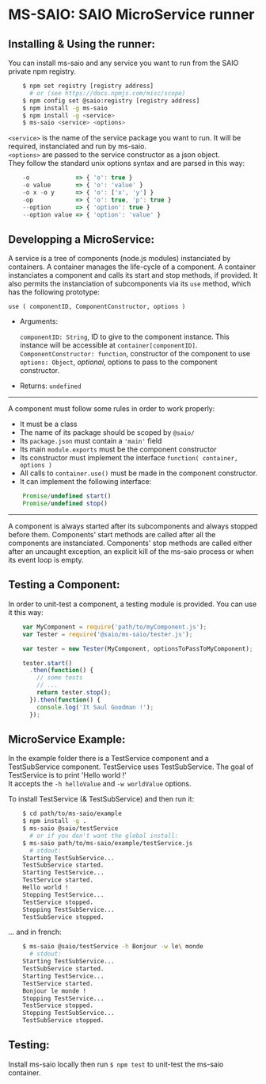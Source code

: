 MS-SAIO: SAIO MicroService runner
==================================

Installing & Using the runner:
-------------------------------
You can install ms-saio and any service you want to run from the SAIO private npm registry.

```bash
    $ npm set registry [registry address]
      # or (see https://docs.npmjs.com/misc/scope)
    $ npm config set @saio:registry [registry address]
    $ npm install -g ms-saio
    $ npm install -g <service>
    $ ms-saio <service> <options>
```
`<service>` is the name of the service package you want to run. It will be required, instanciated and run by ms-saio.  
`<options>` are passed to the service constructor as a json object.  
They follow the standard unix options syntax and are parsed in this way:

```javascript
    -o             => { 'o': true }
    -o value       => { 'o': 'value' }
    -o x -o y      => { 'o': ['x', 'y'] }
    -op            => { 'o': true, 'p': true }
    --option       => { 'option': true }
    --option value => { 'option': 'value' }
```

Developping a MicroService:
----------------------------
A service is a tree of components (node.js modules) instanciated by containers. A container manages the life-cycle of a component. A container instanciates a component and calls its start and stop methods, if provided. It also permits the instanciation of subcomponents via its `use` method, which has the following prototype:

`use ( componentID, ComponentConstructor, options )`

* Arguments:

    `componentID: String`, ID to give to the component instance. This instance will be accessible at `container[componentID]`.  
    `ComponentConstructor: function`, constructor of the component to use  
    `options: Object`, *optional*, options to pass to the component constructor.

* Returns: `undefined`

---

A component must follow some rules in order to work properly:
* It must be a class
* The name of its package should be scoped by `@saio/`
* Its `package.json` must contain a `'main'` field
* Its main `module.exports` must be the component constructor
* Its constructor must implement the interface `function( container, options )`
* All calls to `container.use()` must be made in the component constructor.
* It can implement the following interface:

```javascript
    Promise/undefined start()
    Promise/undefined stop()
```

---

A component is always started after its subcomponents and always stopped before them. Components' start methods are called after all the components are instanciated. Components' stop methods are called either after an uncaught exception, an explicit kill of the ms-saio process or when its event loop is empty.

Testing a Component:
---------------------
In order to unit-test a component, a testing module is provided. You can use it this way:

```javascript
    var MyComponent = require('path/to/myComponent.js');
    var Tester = require('@saio/ms-saio/tester.js');

    var tester = new Tester(MyComponent, optionsToPassToMyComponent);

    tester.start()
      .then(function() {
        // some tests
        // ...
        return tester.stop();
      }).then(function() {
        console.log('It Saul Goodman !');
      });
```


MicroService Example:
----------------------
In the example folder there is a TestService component and a TestSubService component. TestService uses TestSubService. The goal of TestService is to print 'Hello world !'  
It accepts the `-h helloValue` and `-w worldValue` options.

To install TestService (& TestSubService) and then run it:

```bash
    $ cd path/to/ms-saio/example
    $ npm install -g .
    $ ms-saio @saio/testService
      # or if you don't want the global install:
    $ ms-saio path/to/ms-saio/example/testService.js
      # stdout:
    Starting TestSubService...
    TestSubService started.
    Starting TestService...
    TestService started.
    Hello world !
    Stopping TestService...
    TestService stopped.
    Stopping TestSubService...
    TestSubService stopped.
```

... and in french:  

```bash
    $ ms-saio @saio/testService -h Bonjour -w le\ monde
      # stdout:
    Starting TestSubService...
    TestSubService started.
    Starting TestService...
    TestService started.
    Bonjour le monde !
    Stopping TestService...
    TestService stopped.
    Stopping TestSubService...
    TestSubService stopped.
```

Testing:
---------
Install ms-saio locally then run `$ npm test` to unit-test the ms-saio container.
